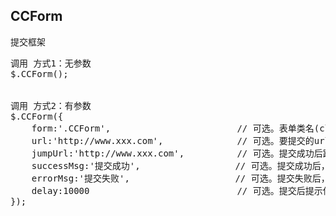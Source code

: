 ## CCForm
提交框架


<pre>
调用 方式1：无参数
$.CCForm();


调用 方式2：有参数
$.CCForm({
    form:'.CCForm',                        // 可选。表单类名(class 要带点)，默认为CCFrom
    url:'http://www.xxx.com',              // 可选。要提交的url
    jumpUrl:'http://www.xxx.com',          // 可选。提交成功后跳转置页面
    successMsg:'提交成功',                  // 可选。提交成功后，提示的信息
    errorMsg:'提交失败',                    // 可选。提交失败后，提示的信息
    delay:10000                            // 可选。提交后提示信息框的延时显示时间
});
</pre>
